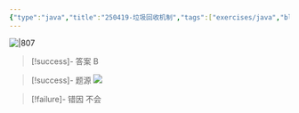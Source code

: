 ```yaml
---
{"type":"java","title":"250419-垃圾回收机制","tags":["exercises/java","blog"],"author":"codertoro","establish":"2025-04-19","update":"2025-04-19","dg-publish":true,"java":true,"file-path":"Exercises/Java/","permalink":"/Exercises/Java/250419/250419-垃圾回收机制/","dgPassFrontmatter":true,"created":"2025-04-19T15:03:09.235+08:00","updated":"2025-05-06T19:38:19.699+08:00"}
---
```


![|807](https://img.codertoro.top/Bucket/Exercises/Java/20250419145710428.png)

> [!success]- 答案
B

> [!success]- 题源
![](https://img.codertoro.top/Bucket/Exercises/Java/20250419145804748.png)


> [!failure]- 错因
不会

